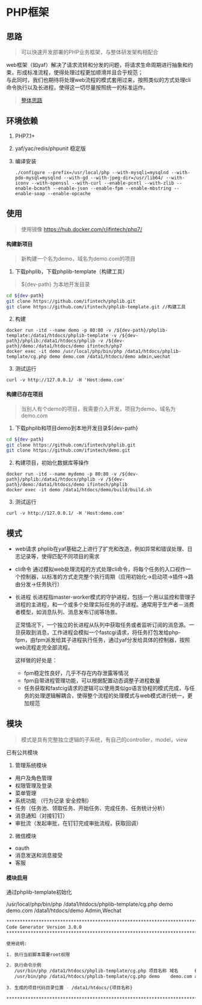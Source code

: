 # PHP框架

## 思路
> 可以快速开发部署的PHP业务框架，与整体研发架构相配合

web框架（如yaf）解决了请求流转和分发的问题，将请求生命周期进行抽象和约束，形成标准流程，使得处理过程更加顺滑并且合乎规范；  
与此同时，我们也期待将处理web流程的模式套用过来，按照类似的方式处理cli命令执行以及长进程，使得这一切尽量按照统一的标准运作。

> [整体思路](think.md)

## 环境依赖

1. PHP7.1+

1. yaf/yac/redis/phpunit 稳定版

1. 编译安装 

   ```shell
   ./configure --prefix=/usr/local/php --with-mysqli=mysqlnd --with-pdo-mysql=mysqlnd --with-gd --with-jpeg-dir=/usr/lib64/ --with-iconv --with-openssl --with-curl --enable-pcntl --with-zlib --enable-bcmath --enable-json --enable-fpm --enable-mbstring --enable-soap --enable-opcache
   ```

## 使用

> 使用镜像 https://hub.docker.com/r/ifintech/php7/

#### 构建新项目
> 新构建一个名为demo，域名为demo.com的项目

1. 下载phplib，下载phplib-template（构建工具）

> ${dev-path} 为本地开发目录
```bash
cd ${dev-path}
git clone https://github.com/ifintech/phplib.git
git clone https://github.com/ifintech/phplib-template.git //构建工具
```
2. 构建

```shell
docker run -itd --name demo -p 80:80 -v /${dev-path}/phplib-template:/data1/htdocs/phplib-template -v /${dev-path}/phplib:/data1/htdocs/phplib -v /${dev-path}/demo:/data1/htdocs/demo ifintech/php7
docker exec -it demo /usr/local/php/bin/php /data1/htdocs/phplib-template/cg.php demo demo.com /data1/htdocs/demo admin,wechat
```

3. 测试运行

```shell
curl -v http://127.0.0.1/ -H 'Host:demo.com'
```

#### 构建已存在项目
> 当别人有个demo的项目，我需要介入开发，项目为demo，域名为demo.com

1. 下载phplib和项目demo到本地开发目录${dev-path}

```bash
cd ${dev-path}
git clone https://github.com/ifintech/phplib.git
git clone https://github.com/ifintech/demo.git
```

2. 构建项目，初始化数据库等操作

```shell
docker run -itd --name mydemo -p 80:80 -v /${dev-path}/phplib:/data1/htdocs/phplib -v /${dev-path}/demo:/data1/htdocs/demo ifintech/phplib
docker exec -it demo /data1/htdocs/demo/build/build.sh
```

3. 测试运行

```shell
curl -v http://127.0.0.1/ -H 'Host:demo.com'
```

## 模式

* web请求
  phplib在yaf基础之上进行了扩充和改造，例如异常和错误处理、日志记录等，使得匹配不同项目的需求
* cli命令
  通过模拟web处理流程的方式处理cli命令，将每个任务的入口视作一个控制器，以标准的方式走完整个执行周期（应用初始化->启动项->插件->路由分发->任务执行）
* 长进程
  长进程指master-worker模式的守护进程，包括一个用以监控和管理子进程的主进程，和一个或多个处理实际任务的子进程。通常用于生产者－消费者模型，如消息队列、消息发布订阅等场景。 
 
  正常情况下，一个独立的长进程从队列中获取任务或者监听订阅的消息源。一旦获取到消息，工作进程会模拟一个fastcgi请求，将任务打包发给php-fpm，由fpm派发给其子进程执行任务，通过yaf分发给具体的控制器，按照web流程走完全部流程。  

  这样做的好处是：
  * fpm稳定性良好，几乎不存在内存泄露等情况
  * fpm自带进程管理功能，可以根据配置动态调整子进程数量
  * 任务获取和fastcig请求的逻辑可以使用类似go语言协程的模式完成，与任务的处理逻辑解耦合，使得整个流程的处理模式与web模式进行统一，更加规范


## 模块
> 模式是具有完整独立逻辑的子系统，有自己的controller，model，view

已有公共模块  

1. 管理系统模块
  - 用户及角色管理
  - 权限管理及登录
  - 菜单管理
  - 系统功能 （行为记录 安全控制）
  - 任务（任务池、领取任务、开始任务、完成任务、任务统计分析）
  - 消息通知（对接钉钉）
  - 审批流（发起审批，在钉钉完成审批流程，获取回调）
  
2. 微信模块  
  - oauth
  - 消息发送和消息接受
  - 客服
  
  
#### 模块启用

通过phplib-template初始化  

/usr/local/php/bin/php /data1/htdocs/phplib-template/cg.php demo demo.com /data1/htdocs/demo Admin,Wechat

```bash
*******************************************************************************************
Code Generator Version 3.0.0
*******************************************************************************************

使用说明:

1. 执行当前脚本需要root权限

2. 执行命令示例
   /usr/bin/php /data1/htdocs/phplib-template/cg.php 项目名称 域名      模块列表(多个模块用英文逗号分割)
   /usr/bin/php /data1/htdocs/phplib-template/cg.php demo    demo.com admin,wechat
   
3. 生成的项目代码目录位置 - /data1/htdocs/{项目名称}

*******************************************************************************************
```
